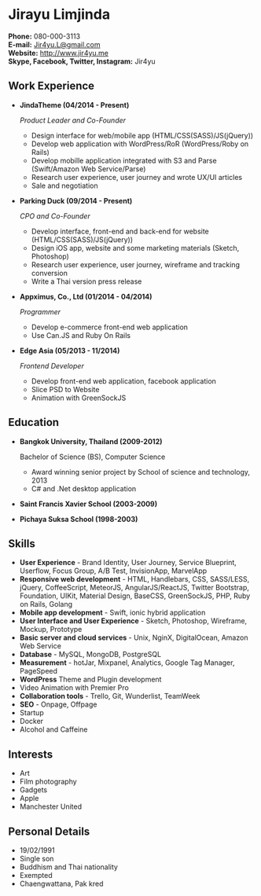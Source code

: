# Jirayu Limjinda

**Phone:** 080-000-3113 <br/> **E-mail:** Jir4yu.L@gmail.com <br/> **Website:** http://www.jir4yu.me <br/> **Skype, Facebook, Twitter, Instagram:** Jir4yu

## Work Experience

* **JindaTheme (04/2014 - Present)**

    *Product Leader and Co-Founder*

    * Design interface for web/mobile app (HTML/CSS(SASS)/JS(jQuery))
    * Develop web application with WordPress/RoR (WordPress/Roby on Rails)
    * Develop mobille application integrated with S3 and Parse (Swift/Amazon Web Service/Parse)
    * Research user experience, user journey and wrote UX/UI articles
    * Sale and negotiation


* **Parking Duck (09/2014 - Present)**

  *CPO and Co-Founder*

  * Develop interface, front-end and back-end for website (HTML/CSS(SASS)/JS(jQuery))
  * Design iOS app, website and some marketing materials (Sketch, Photoshop)
  * Research user experience, user journey, wireframe and tracking conversion
  * Write a Thai version press release


* **Appximus, Co., Ltd (01/2014 - 04/2014)**

  *Programmer*

  * Develop e-commerce front-end web application
  * Use Can.JS and Ruby On Rails


* **Edge Asia (05/2013 - 11/2014)**

  *Frontend Developer*

  * Develop front-end web application, facebook application
  * Slice PSD to Website
  * Animation with GreenSockJS

## Education

* **Bangkok University, Thailand (2009-2012)**

  Bachelor of Science (BS), Computer Science
  * Award winning senior project by School of science and technology, 2013
  * C# and .Net desktop application


* **Saint Francis Xavier School (2003-2009)**
* **Pichaya Suksa School (1998-2003)**

## Skills

* **User Experience** - Brand Identity, User Journey, Service Blueprint, Userflow, Focus Group, A/B Test, InvisionApp, MarvelApp
* **Responsive web development** - HTML, Handlebars, CSS, SASS/LESS, jQuery, CoffeeScript, MeteorJS, AngularJS/ReactJS, Twitter Bootstrap, Foundation, UIKit, Material Design, BaseCSS, GreenSockJS, PHP, Ruby on Rails, Golang
* **Mobile app development** - Swift, ionic hybrid application
* **User Interface and User Experience** - Sketch, Photoshop, Wireframe, Mockup, Prototype
* **Basic server and cloud services** - Unix, NginX, DigitalOcean, Amazon Web Service
* **Database** - MySQL, MongoDB, PostgreSQL
* **Measurement** - hotJar, Mixpanel, Analytics, Google Tag Manager, PageSpeed
* **WordPress** Theme and Plugin development
* Video Animation with Premier Pro
* **Collaboration tools** - Trello, Git, Wunderlist, TeamWeek
* **SEO** - Onpage, Offpage
* Startup
* Docker
* Alcohol and Caffeine

## Interests

* Art
* Film photography
* Gadgets
* Apple
* Manchester United

## Personal Details

* 19/02/1991
* Single son
* Buddhism and Thai nationality
* Exempted
* Chaengwattana, Pak kred
